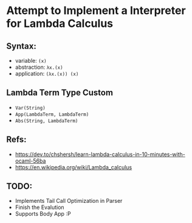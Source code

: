 # Attempt to Implement a Interpreter for Lambda Calculus 

## Syntax:
- variable: `(x)`
- abstraction: `λx.(x)`
- application: `(λx.(x)) (x)`

## Lambda Term Type Custom
- `Var(String)`
- `App(LambdaTerm, LambdaTerm)`
- `Abs(String, LambdaTerm)`

## Refs: 
- https://dev.to/chshersh/learn-lambda-calculus-in-10-minutes-with-ocaml-56ba
- https://en.wikipedia.org/wiki/Lambda_calculus

## TODO: 
- Implements Tail Call Optimization in Parser
- Finish the Evalution
- Supports Body App :P

